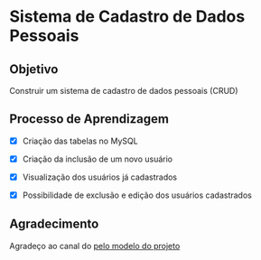 # Sistema de Cadastro de Dados Pessoais

## Objetivo

Construir um sistema de cadastro de dados pessoais (CRUD)

## Processo de Aprendizagem

- [x] Criação das tabelas no MySQL

- [x] Criação da inclusão de um novo usuário

- [x] Visualização dos usuários já cadastrados

- [x] Possibilidade de exclusão e edição dos usuários cadastrados

## Agradecimento

Agradeço ao canal do <a href="https://www.youtube.com/watch?v=BSqtIw_hW8M" Eliel Cruz> pelo modelo do projeto
